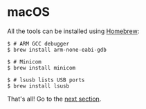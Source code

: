 # macOS

All the tools can be installed using [Homebrew]:

[Homebrew]: http://brew.sh/

``` console
$ # ARM GCC debugger
$ brew install arm-none-eabi-gdb

$ # Minicom
$ brew install minicom

$ # lsusb lists USB ports
$ brew install lsusb
```

That's all! Go to the [next section].

[next section]: verify.md
